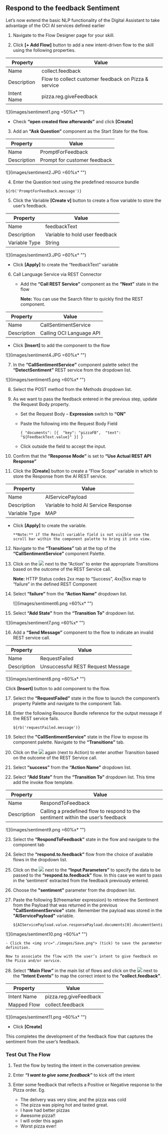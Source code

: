 ## Respond to the feedback Sentiment
Let’s now extend the basic NLP functionality of the Digital Assistant to take advantage of the OCI AI services defined earlier

1. Navigate to the Flow Designer page for your skill.
	
2. Click **[+ Add Flow]** button to add a new intent-driven flow to the skill using the following properties.

| Property | Value |
| ----------- | ----------------- |
| Name | collect.feedback |
| Description | Flow to collect customer feedback on Pizza & service |
| Intent Name | pizza.reg.giveFeedback |

![](images/sentiment1.png =50%x*  "")

- Check **“open created flow afterwards”** and click **[Create]**
			

3. Add an **“Ask Question”** component as the Start State for the flow.

| Property | Value |
| ----------- | ----------------- |
| Name | PromptForFeedback |
| Description | Prompt for customer feedback |
		

![](images/sentiment2.JPG =60%x*  "")

4. Enter the Question text using the predefined resource bundle

```
${rb('PromptForFeedback.message')}
```

5. Click the Variable **[Create v]** button to create a flow variable to store the user’s feedback.

| Property | Value |
| ----------- | ----------------- |
| Name | feedbackText |
| Description | Variable to hold user feedback |
| Variable Type | String |
		

![](images/sentiment3.JPG =60%x*  "")
		
- Click **[Apply]** to create the “feedbackText” variable

6. Call Language Service via REST Connector

   - Add the **“Call REST Service”** component as the **“Next”** state in the flow

     **Note:** You can use the Search filter to quickly find the REST component.

| Property | Value |
| ----------- | ----------------- |
| Name | CallSentimentService |
| Description | Calling OCI Language API |
				

 - Click **[Insert]** to add the component to the flow

![](images/sentiment4.JPG =60%x*  "")

				
7. In the **“CallSentimentService”** component palette select the **“DetectSentiment”** REST service from the dropdown list.

![](images/sentiment5.png =60%x*  "")


8. Select the POST method from the Methods dropdown list.

9. As we want to pass the feedback entered in the previous step, update the Request Body property.

   - Set the Request Body – **Expression** switch to **“ON”**
			
   - Paste the following into the Request Body Field

     ```
     { "documents": [{  "key": "pizzaFB",  "text": "${FeedbackText.value}" }] }
     ```
			
   - Click outside the field to accept the input.
			
10. Confirm that the **“Response Mode”** is set to **“Use Actual REST API Response”**
	
11. Click the **[Create]** button to create a “Flow Scope” variable in which to store the Response from the AI REST service.

| Property | Value |
| ----------- | ----------------- |
| Name | AIServicePayload |
| Description | Variable to hold AI Service Response |
| Variable Type | MAP |
		
- Click **[Apply]** to create the variable.
			
      **Note:** if the Result variable field is not visible use the scroll bar within the component palette to bring it into view.
	

12. Navigate to the **“Transitions”** tab at the top of the **“CallSentimentService”** component Palette.
	
13. Click on the <img src="./images/add_action_icon.png"> next to the “Action” to enter the appropriate Transitions based on the outcome of the REST Service call.

    **Note:**  HTTP Status codes 2xx map to “Success”, 4xx|5xx map to “failure” in the defined REST Component


14. Select **“failure”** from the **“Action Name”** dropdown list.

    ![](images/sentiment6.png =60%x*  "")


15. Select **“Add State”** from the **“Transition To”** dropdown list.

   ![](images/sentiment7.png =60%x*  "")

16. Add a **“Send Message”** component to the flow to indicate an invalid REST service call.

| Property | Value |
| ----------- | ----------------- |
| Name | RequestFailed |
| Description | Unsuccessful REST Request Message |
		

![](images/sentiment8.png =60%x*  "")

Click **[Insert]** button to add component to the flow.
	

17. Select the **“RequestFailed”** state in the flow to launch the component’s property Palette and navigate to the component Tab.
	

18. Enter the following Resource Bundle reference for the output message if the REST service fails.

    ```
    ${rb('requestFailed.message')}
    ```

	
19. Select the **"CallSentimentService"** state in the Flow to expose its component palette. Navigate to the **“Transitions”** tab.
	
20. Click on the <img src="./images/add_action_icon.png"> again (next to Action) to enter another Transition based on the outcome of the REST Service call.
	
21. Select **“success”** from the **“Action Name”** dropdown list.
	
22. Select **“Add State”** from the **“Transition To”** dropdown list.  This time add the invoke flow template.

| Property | Value |
| ----------- | ----------------- |
| Name | RespondToFeedback |
| Description | Calling a predefined flow to respond to the sentiment within the user’s feedback |
		

![](images/sentiment9.png =60%x*  "")

23. Select the **“RespondToFeedback”** state in the flow and navigate to the component tab
	
24. Select the **“respond.to.feedback”** flow from the choice of available flows in the dropdown list.
	
25. Click on the <img src="./images/add_action_icon.png"> next to the **“Input Parameters”** to specify the data to be passed to the **“respond.to.feedback”** flow.  In this case we want to pass in the ‘sentiment’ extracted from the feedback previously entered.
	
26. Choose the **"sentiment"** parameter from the dropdown list.
	
27. Paste the following ${freemarker expression} to retrieve the Sentiment from the Payload that was returned in the previous **"CallSentimentService"** state.  Remember the payload was stored in the **"AIServicePayload"** variable.

	```
    ${AIServicePayload.value.responsePayload.documents[0].documentSentiment}
    ```
![](images/sentiment10.png =60%x*  "")

	- Click the <img src="./images/Save.png"> (tick) to save the parameter definition.
			
	Now to associate the flow with the user’s intent to give feedback on the Pizza and/or service.

	
28. Select **“Main Flow”** in the main list of flows and click on the <img src="./images/add_action_icon.png"> next to the **“Intent Events”** to map the correct intent to the **“collect.feedback”**.

| Property | Value |
| ----------- | ----------------- |
| Intent Name | pizza.reg.giveFeedback |
| Mapped Flow | collect.feedback |
		

![](images/sentiment11.png =60%x*  "")

- Click **[Create]**
			

This completes the development of the feedback flow that captures the sentiment from the user’s feedback.

<!-- 
====================================================================
= TEST OUT THE FLOW                                                =
====================================================================
-->

### Test Out The Flow
1. Test the flow by testing the intent in the conversation preview.
	

2. Enter _**“I want to give some feedback”**_ to kick off the intent
	

3. Enter some feedback that reflects a Positive or Negative response to the Pizza order.
   Eg.
	- The delivery was very slow, and the pizza was cold
	- The pizza was piping hot and tasted great.
	- I have had better pizzas
	- Awesome pizza!!
	- I will order this again
	- Worst pizza ever!
